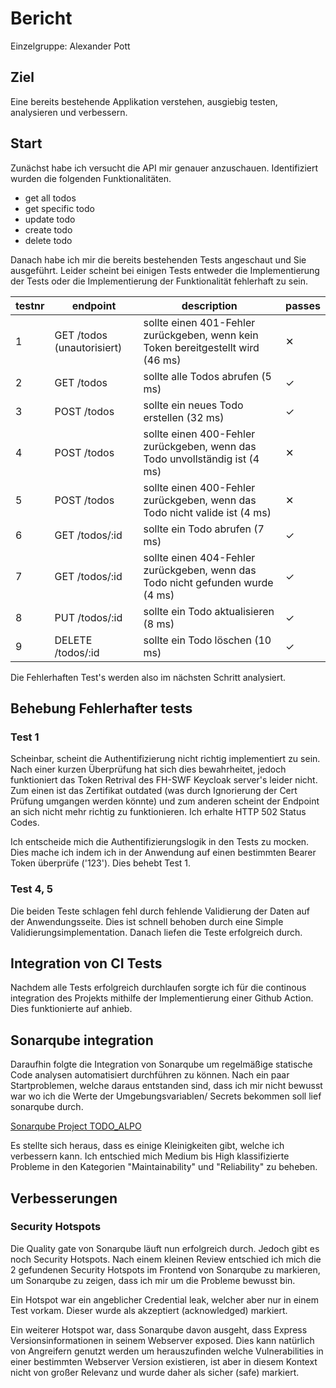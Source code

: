 # Bericht

Einzelgruppe: Alexander Pott

## Ziel

Eine bereits bestehende Applikation verstehen, ausgiebig testen, analysieren und verbessern.

## Start

Zunächst habe ich versucht die API mir genauer anzuschauen. Identifiziert wurden die folgenden Funktionalitäten.

- get all todos
- get specific todo
- update todo
- create todo
- delete todo

Danach habe ich mir die bereits bestehenden Tests angeschaut und Sie ausgeführt. Leider scheint bei einigen Tests entweder die Implementierung der Tests oder die Implementierung der Funktionalität fehlerhaft zu sein.

testnr|endpoint|description|passes
-|-|-|-
1|GET /todos (unautorisiert)| sollte einen 401-Fehler zurückgeben, wenn kein Token bereitgestellt wird (46 ms) | ✕
2|GET /todos|sollte alle Todos abrufen (5 ms)|✓
3|POST /todos|sollte ein neues Todo erstellen (32 ms)| ✓
4|POST /todos|sollte einen 400-Fehler zurückgeben, wenn das Todo unvollständig ist (4 ms)| ✕
5|POST /todos|sollte einen 400-Fehler zurückgeben, wenn das Todo nicht valide ist (4 ms)| ✕
6|GET /todos/:id|sollte ein Todo abrufen (7 ms)| ✓
7|GET /todos/:id|sollte einen 404-Fehler zurückgeben, wenn das Todo nicht gefunden wurde (4 ms)|✓ 
8|PUT /todos/:id|sollte ein Todo aktualisieren (8 ms)|✓ 
9|DELETE /todos/:id|sollte ein Todo löschen (10 ms)|✓

Die Fehlerhaften Test's werden also im nächsten Schritt analysiert.

## Behebung Fehlerhafter tests

### Test 1

Scheinbar, scheint die Authentifizierung nicht richtig implementiert zu sein. Nach einer kurzen Überprüfung hat sich dies bewahrheitet, jedoch funktioniert das Token Retrival des FH-SWF Keycloak server's leider nicht. Zum einen ist das Zertifikat outdated (was durch Ignorierung der Cert Prüfung umgangen werden könnte) und zum anderen scheint der Endpoint an sich nicht mehr richtig zu funktionieren. Ich erhalte HTTP 502 Status Codes.

Ich entscheide mich die Authentifizierungslogik in den Tests zu mocken. Dies mache ich indem ich in der Anwendung auf einen bestimmten Bearer Token überprüfe ('123'). Dies behebt Test 1.

### Test 4, 5

Die beiden Teste schlagen fehl durch fehlende Validierung der Daten auf der Anwendungsseite. Dies ist schnell behoben durch eine Simple Validierungsimplementation. Danach liefen die Teste erfolgreich durch.

## Integration von CI Tests

Nachdem alle Tests erfolgreich durchlaufen sorgte ich für die continous integration des Projekts mithilfe der Implementierung einer Github Action. Dies funktionierte auf anhieb.

## Sonarqube integration

Daraufhin folgte die Integration von Sonarqube um regelmäßige statische Code analysen automatisiert durchführen zu können. Nach ein paar Startproblemen, welche daraus entstanden sind, dass ich mir nicht bewusst war wo ich die Werte der Umgebungsvariablen/ Secrets bekommen soll lief sonarqube durch.

[Sonarqube Project TODO_ALPO](https://hopper.fh-swf.de/sonarqube/dashboard?id=todo_alpo&codeScope=overall)

Es stellte sich heraus, dass es einige Kleinigkeiten gibt, welche ich verbessern kann. Ich entschied mich Medium bis High klassifizierte Probleme in den Kategorien "Maintainability" und "Reliability" zu beheben.

## Verbesserungen

### Security Hotspots

Die Quality gate von Sonarqube läuft nun erfolgreich durch. Jedoch gibt es noch Security Hotspots. Nach einem kleinen Review entschied ich mich die 2 gefundenen Security Hotspots im Frontend von Sonarqube zu markieren, um Sonarqube zu zeigen, dass ich mir um die Probleme bewusst bin. 

Ein Hotspot war ein angeblicher Credential leak, welcher aber nur in einem Test vorkam. Dieser wurde als akzeptiert (acknowledged) markiert.

Ein weiterer Hotspot war, dass Sonarqube davon ausgeht, dass Express Versionsinformationen in seinem Webserver exposed. Dies kann natürlich von Angreifern genutzt werden um herauszufinden welche Vulnerabilities in einer bestimmten Webserver Version existieren, ist aber in diesem Kontext nicht von großer Relevanz und wurde daher als sicher (safe) markiert.